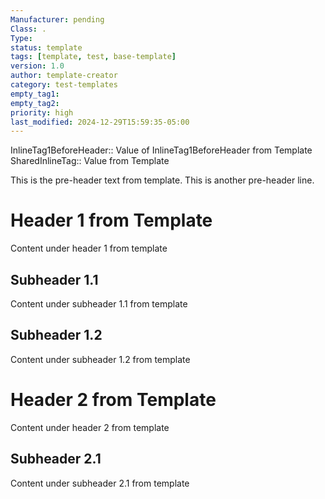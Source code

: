 ```yaml
---
Manufacturer: pending
Class: .
Type:
status: template
tags: [template, test, base-template]
version: 1.0
author: template-creator
category: test-templates
empty_tag1:
empty_tag2:
priority: high
last_modified: 2024-12-29T15:59:35-05:00
---
```


InlineTag1BeforeHeader::  Value of InlineTag1BeforeHeader from Template
SharedInlineTag:: Value from Template

This is the pre-header text from template.
This is another pre-header line.

# Header 1 from Template
Content under header 1 from template

## Subheader 1.1
Content under subheader 1.1 from template

## Subheader 1.2
Content under subheader 1.2 from template

# Header 2 from Template
Content under header 2 from template

## Subheader 2.1
Content under subheader 2.1 from template
